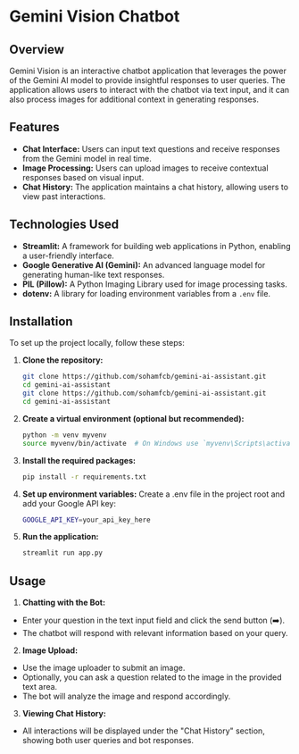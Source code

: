 # Gemini Vision Chatbot

## Overview

Gemini Vision is an interactive chatbot application that leverages the power of the Gemini AI model to provide insightful responses to user queries. The application allows users to interact with the chatbot via text input, and it can also process images for additional context in generating responses.

## Features

- **Chat Interface:** Users can input text questions and receive responses from the Gemini model in real time.
- **Image Processing:** Users can upload images to receive contextual responses based on visual input.
- **Chat History:** The application maintains a chat history, allowing users to view past interactions.

## Technologies Used

- **Streamlit:** A framework for building web applications in Python, enabling a user-friendly interface.
- **Google Generative AI (Gemini):** An advanced language model for generating human-like text responses.
- **PIL (Pillow):** A Python Imaging Library used for image processing tasks.
- **dotenv:** A library for loading environment variables from a `.env` file.

## Installation

To set up the project locally, follow these steps:

1. **Clone the repository:**
   ```bash
   git clone https://github.com/sohamfcb/gemini-ai-assistant.git
   cd gemini-ai-assistant
   git clone https://github.com/sohamfcb/gemini-ai-assistant.git
   cd gemini-ai-assistant

2. **Create a virtual environment (optional but recommended):**
   ```bash
   python -m venv myvenv
   source myvenv/bin/activate  # On Windows use `myvenv\Scripts\activate`

3. **Install the required packages:**
   ```bash
   pip install -r requirements.txt

4. **Set up environment variables:** Create a .env file in the project root and add your Google API key:
   ```bash
   GOOGLE_API_KEY=your_api_key_here

5. **Run the application:**
   ```bash
   streamlit run app.py

## Usage

1. **Chatting with the Bot:**

- Enter your question in the text input field and click the send button (➡️).
- The chatbot will respond with relevant information based on your query.

2. **Image Upload:**

- Use the image uploader to submit an image.
- Optionally, you can ask a question related to the image in the provided text area.
- The bot will analyze the image and respond accordingly.

3. **Viewing Chat History:**

- All interactions will be displayed under the "Chat History" section, showing both user queries and bot responses.
